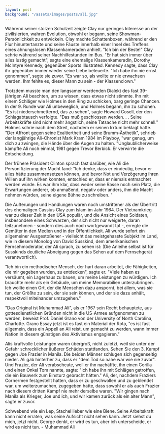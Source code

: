 ```yaml
---
layout: post
background: "/assets/images/posts/ali.jpg"
---
```


Während seiner stolzen Schulzeit zeigte Clay nur geringes Interesse an der zivilisierten, wahren Evolution, obwohl er begann, seine Showman-Persönlichkeit zu entwickeln. Clay machte Schattenboxen, während er den Flur hinuntertanzte und seine Fäuste innerhalb einer Insel des Treffens eines ahnungslosen Klassenkameraden anhielt. "Ich bin der Beste!" Clay schrie während seiner Nachhilfestunden im Bus. "Er hat sich immer über alles lustig gemacht", sagte eine ehemalige Klassenkameradin, Dorothy McIntyre Kennedy, gegenüber Sports Illustrated. Kennedy sagte, dass Clay ihr gegenüber immer wieder seine Liebe beteuerte. "Ich habe ihn nie ernst genommen", sagte sie zuvor. "Es war so, als wollte er nie erwachsen werden. Ihm fehlte es, dieser Mann zu sein - der Klassenclown."

Trotzdem musste man den langsamer werdenden Dialekt des fast 39-jährigen Ali beachten, um zu wissen, dass etwas nicht stimmte. Ihn mit einem Schläger wie Holmes in den Ring zu schicken, barg geringe Chancen. In der 9. Runde war Ali unbeweglich, und Holmes begann, ihn zu schonen. "Es ist niederschmetternd, das zu sehen", sagte Howard Cosell, der den Schlagabtausch verfolgte. "Das muß geschlossen werden. . . Seine Arbeitskräfte sind nicht mehr ängstlich, seine Tatsache nicht mehr schnell." Holmes schrie nach dem Streit, nachdem er seinen Irrtum beklagt hatte. "Der Affront gegen seine Exaltiertheit und seine Brumm-Ästhetik", schrieb der langjährige Ali-Chronist Mark Kram 1984 im Playboy, "war genug, um dich zu zwingen, die Hände über die Augen zu halten. "Unglaublicherweise kämpfte Ali noch einmal, 1981 gegen Trevor Berbick. Er verwirrte die Entscheidung.

Der frühere Präsident Clinton sprach fast darüber, wie Ali die Personifizierung der Macht fand: "Ich denke, dass er eindeutig, bevor er alles hätte zusammensetzen können, und bevor Not und Verzögerung ihren Willen auf ihn wirken konnten, entschied er, dass er niemals entmachtet werden würde. Es war ihm klar, dass weder seine Rasse noch sein Platz, die Erwartungen anderer, ob anmaßend, negativ oder anders, ihm die Macht nehmen würden, seine eigene Bühne zu schreiben. "

Die Äußerungen und Handlungen waren noch umstrittener als der Übertritt des ehemaligen Cassius Clay zum Islam im Jahr 1964. Der Vietnamkrieg war zu dieser Zeit in den USA populär, und die Ansicht eines Soldaten, insbesondere eines Schwarzen, der sich nicht nur weigerte, daran teilzunehmen - sondern dies auch noch wortgewandt tat -, erregte die Gemüter in den Medien und in der Öffentlichkeit. Ali wurde sofort ein allgemeiner Ausgestoßener - vielleicht das meistgehasste Subjekt im Land, wie in diesem Monolog von David Susskind, dem amerikanischen Fernsehmoderator, der Ali sprach, zu sehen ist: (Die Anleihe selbst ist für Susskinds deutliche Abneigung gegen das Sehen auf dem Fernsehgerät verantwortlich).

"Ich bin ein methodischer Mensch, der hart daran arbeitet, die Fähigkeiten, die mir gegeben wurden, zu entdecken", sagte er. "Viele haben es versäumt, ein Lagerhaus zu bauen, um meine Leistungen zu würdigen. Ich brauchte mehr als ein Gebäude, um meine Memorabilien unterzubringen. Ich wollte einen Ort, der die Menschen dazu anspornt, bei allem, was sie tun, der Größte zu sein, der sie sein können, und der sie dazu anhält, respektvoll miteinander umzugehen."

"Das Original ist Muhammad Ali", als er 1967 sein Recht behauptete, aus gottesdienstlichen Gründen nicht in die US-Armee aufgenommen zu werden, beweist Prof. Daniel Grano von der University of North Carolina, Charlotte. Grano Essay jetzt ist es fast ein Material der Rota, "es ist fast allgemein, dass ein Appell an Ali reist, um gemacht zu werden, wann immer Nation in diesem günstigen des Aktivismus engagieren."

Alis kraftvolle Leistungen waren übergroß, nicht zuletzt, weil sie unter der Gefahr schrecklicher äußerer Schäden stattfanden. Sehen Sie den 3. Kampf gegen Joe Frazier in Manila. Die beiden Männer schlugen sich gegenseitig nieder. Ali gab hinterher zu, dass er "dem Tod so nahe war wie nie zuvor". Und Frazier, der Ali verabscheute, weil er ihn nachäffte, ihn einen Gorilla und einen Onkel Tom nannte, sagte: "Ich habe ihn mit Schlägen getroffen, die ein Bauwerk zum Einsturz gebracht hätten." Ali, der, nachdem Fraziers Cornermen festgestellt hatten, dass er zu geschwollen und zu geblendet war, um weiterzumachen, zugegeben hatte, dass sowohl er als auch Frazier nach diesem dritten Kampf nie mehr derselbe waren. "Wir gingen nach Manila als Krieger, Joe und ich, und wir kamen zurück als ein alter Mann", sagte er zuvor.

Schwebend wie ein Lep, Stachel lieber wie eine Biene. Seine Arbeitskraft kann nicht erraten, was seine Aufsicht nicht sehen kann. Jetzt siehst du mich, jetzt nicht. George denkt, er wird es tun, aber ich unterscheide, er wird es nicht tun. - Muhammad Ali
